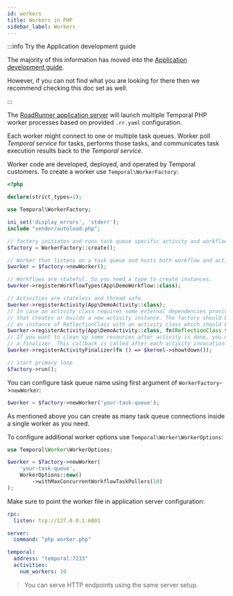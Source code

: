```yaml
---
id: workers
title: Workers in PHP
sidebar_label: Workers
---
```


:::info Try the Application development guide

The majority of this information has moved into the [Application development guide](/application-development/?lang=php).

However, if you can not find what you are looking for there then we recommend checking this doc set as well.

:::

The [RoadRunner application server](https://roadrunner.dev/) will launch multiple Temporal PHP worker processes based on provided `.rr.yaml` configuration.

Each worker might connect to one or multiple task queues. Worker poll _Temporal service_ for tasks, performs those tasks,
and communicates task execution results back to the _Temporal service_.

Worker code are developed, deployed, and operated by Temporal customers. To create a worker use `Temporal\WorkerFactory`:

```php
<?php

declare(strict_types=1);

use Temporal\WorkerFactory;

ini_set('display_errors', 'stderr');
include "vendor/autoload.php";

// factory initiates and runs task queue specific activity and workflow workers
$factory = WorkerFactory::create();

// Worker that listens on a task queue and hosts both workflow and activity implementations.
$worker = $factory->newWorker();

// Workflows are stateful. So you need a type to create instances.
$worker->registerWorkflowTypes(App\DemoWorkflow::class);

// Activities are stateless and thread safe.
$worker->registerActivity(App\DemoActivity::class);
// In case an activity class requires some external dependencies provide a callback - factory
// that creates or builds a new activity instance. The factory should be a callable which accepts
// an instance of ReflectionClass with an activity class which should be created.
$worker->registerActivity(App\DemoActivity::class, fn(ReflectionClass $class) => $container->create($class->getName()));
// If you want to clean up some resources after activity is done, you may register
// a finalizer. This callback is called after each activity invocation.
$worker->registerActivityFinalizer(fn () => $kernel->showtdown());

// start primary loop
$factory->run();
```

You can configure task queue name using first argument of `WorkerFactory`->`newWorker`:

```php
$worker = $factory->newWorker('your-task-queue');
```

As mentioned above you can create as many task queue connections inside a single worker as you need.

To configure additional worker options use `Temporal\Worker\WorkerOptions`:

```php
use Temporal\Worker\WorkerOptions;

$worker = $factory->newWorker(
    'your-task-queue',
    WorkerOptions::new()
        ->withMaxConcurrentWorkflowTaskPollers(10)
);
```

Make sure to point the worker file in application server configuration:

```yaml
rpc:
  listen: tcp://127.0.0.1:6001

server:
  command: "php worker.php"

temporal:
  address: "temporal:7233"
  activities:
    num_workers: 10
```

> You can serve HTTP endpoints using the same server setup.
